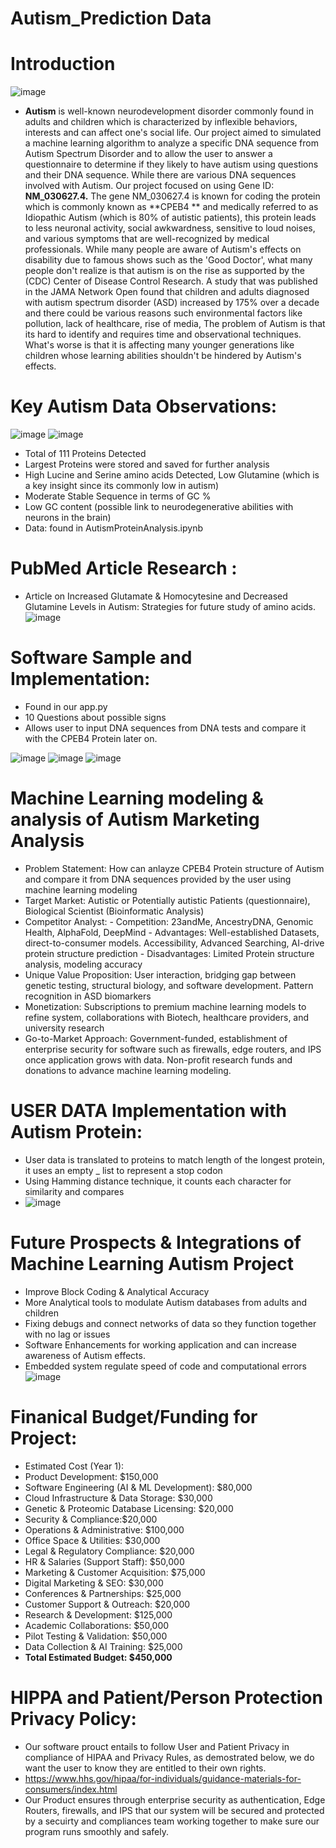 # Autism_Prediction Data
# Introduction
![image](https://github.com/user-attachments/assets/b9d67fbf-0c53-4b31-b854-64d5f4f56439)

- **Autism** is well-known neurodevelopment disorder commonly found in adults and children which is characterized by inflexible behaviors, interests and can affect one's social life. Our project aimed to simulated a machine learning algorithm to analyze a specific DNA sequence from Autism Spectrum Disorder and to allow the user to answer a questionnaire to determine if they likely to have autism using questions and their DNA sequence. While there are various DNA sequences involved with Autism. Our project focused on using Gene ID: **NM_030627.4.** The gene NM_030627.4 is known for coding the protein which is commonly known as **CPEB4 ** and medically referred to as Idiopathic Autism (which is 80% of autistic patients), this protein leads to less neuronal activity, social awkwardness, sensitive to loud noises, and various symptoms that are well-recognized by medical professionals. While many people are aware of Autism's effects on disability due to famous shows such as the 'Good Doctor', what many people don't realize is that autism is on the rise as supported by the (CDC) Center of Disease Control Research. A study that was published in the JAMA Network Open found that children and adults diagnosed with autism spectrum disorder (ASD) increased by 175% over a decade and there could be various reasons such environmental factors like pollution, lack of healthcare, rise of media, The problem of Autism is that its hard to identify and requires time and observational techniques. What's worse is that it is affecting many younger generations like children whose learning abilities shouldn't be hindered by Autism's effects. 



# Key Autism Data Observations: 
![image](https://github.com/user-attachments/assets/3cb4b436-c7e9-47ce-bb9c-7ad1c7416cce)
![image](https://github.com/user-attachments/assets/24ce8d27-0474-41ba-a818-49100406a856)

- Total of 111 Proteins Detected 
- Largest Proteins were stored and saved for further analysis 
- High Lucine and Serine amino acids Detected, Low Glutamine (which is a key insight since its commonly low in autism) 
- Moderate Stable Sequence in terms of GC % 
- Low GC content (possible link to neurodegenerative abilities with neurons in the brain) 
- Data: found in AutismProteinAnalysis.ipynb


# PubMed Article Research :
- Article on Increased Glutamate & Homocytesine and Decreased Glutamine Levels in Autism: Strategies for future study of amino acids. 
![image](https://github.com/user-attachments/assets/eef052c5-1d0e-4bfe-b9e3-1ad6629c55a5)



# Software Sample and Implementation: 
- Found in our app.py
- 10 Questions about possible signs 
- Allows user to input DNA sequences from DNA tests and compare it with the CPEB4 Protein later on.
  
![image](https://github.com/user-attachments/assets/6b88f524-37d4-4444-9e52-ed61e8ed6c8d)
![image](https://github.com/user-attachments/assets/5a37598b-0265-44d2-aba7-c0d976cea26b)
![image](https://github.com/user-attachments/assets/81ed55a5-b191-42ef-a1f9-33274d4f3a1b)



# Machine Learning modeling & analysis of Autism Marketing Analysis
- Problem Statement: How can anlayze CPEB4 Protein structure of Autism and compare it from DNA sequences provided by the user using machine learning modeling 
- Target Market: Autistic or Potentially autistic Patients (questionnaire), Biological Scientist (Bioinformatic Analysis) 
- Competitor Analyst:
      - Competition: 23andMe, AncestryDNA, Genomic Health, AlphaFold, DeepMind
      - Advantages: Well-established Datasets, direct-to-consumer models. Accessibility, Advanced Searching, AI-drive protein structure prediction
      - Disadvantages: Limited Protein structure analysis, modeling accuracy 
- Unique Value Proposition: User interaction, bridging gap between genetic testing, structural biology, and software development. Pattern recognition in ASD biomarkers 
- Monetization: Subscriptions to premium machine learning models to refine system, collaborations with Biotech, healthcare providers, and university research
- Go-to-Market Approach:  Government-funded, establishment of enterprise security for software such as firewalls, edge routers, and IPS once application grows with data. Non-profit research funds and donations to advance machine learning modeling.


# USER DATA Implementation with Autism Protein: 
- User data is translated to proteins to match length of the longest protein, it uses an empty _ list to represent a stop codon 
- Using Hamming distance technique, it counts each character for similarity and compares
- ![image](https://github.com/user-attachments/assets/87094f5b-ee7f-4370-99dc-5ff3137caa7c)


# Future Prospects & Integrations of Machine Learning Autism Project
- Improve Block Coding & Analytical Accuracy
- More Analytical tools to modulate Autism databases from adults and children
- Fixing debugs and connect networks of data so they function together with no lag or issues 
- Software Enhancements for working application and can increase awareness of Autism effects. 
- Embedded system regulate speed of code and computational errors
![image](https://github.com/user-attachments/assets/7868f8cf-0563-45f9-88f9-d28702cd953d)


# Finanical Budget/Funding for Project: 
- Estimated Cost (Year 1):
- Product Development: $150,000
- Software Engineering (AI & ML Development): $80,000
- Cloud Infrastructure & Data Storage: $30,000
- Genetic & Proteomic Database Licensing: $20,000
- Security & Compliance:$20,000
- Operations & Administrative: $100,000
- Office Space & Utilities: $30,000
- Legal & Regulatory Compliance: $20,000
- HR & Salaries (Support Staff): $50,000
- Marketing & Customer Acquisition: $75,000
- Digital Marketing & SEO: $30,000
- Conferences & Partnerships: $25,000
- Customer Support & Outreach: $20,000
- Research & Development: $125,000
- Academic Collaborations: $50,000
- Pilot Testing & Validation: $50,000
- Data Collection & AI Training: $25,000
- **Total Estimated Budget: $450,000**


# HIPPA and Patient/Person Protection Privacy Policy: 
- Our software prouct entails to follow User and Patient Privacy in compliance of HIPAA and Privacy Rules, as demostrated below, we do want the user to know they are entitled to their own rights.
- https://www.hhs.gov/hipaa/for-individuals/guidance-materials-for-consumers/index.html
- Our Product ensures through enterprise security as authentication, Edge Routers, firewalls, and IPS that our system will be secured and protected by a secuirty and compliances team working together to make sure our program runs smoothly and safely. 
